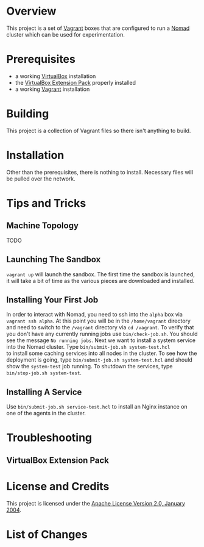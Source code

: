 # Overview
This project is a set of [Vagrant](https://www.vagrantup.com/) boxes that are configured to run 
a [Nomad](https://www.nomadproject.io/) cluster which can be used for experimentation.

# Prerequisites
* a working [VirtualBox](https://www.virtualbox.org/) installation
* the [VirtualBox Extension Pack](https://www.virtualbox.org/wiki/Downloads) properly installed
* a working [Vagrant](https://www.vagrantup.com/) installation

# Building
This project is a collection of Vagrant files so there isn't anything to build.

# Installation
Other than the prerequisites, there is nothing to install.  Necessary files will be pulled over 
the network.

# Tips and Tricks

## Machine Topology
TODO
 
## Launching The Sandbox

`vagrant up` will launch the sandbox. The first time the sandbox is launched, it will take a bit 
of time as the various pieces are downloaded and installed.

## Installing Your First Job
In order to interact with Nomad, you need to ssh into the `alpha` box via `vagrant ssh alpha`. At this point you
will be in the `/home/vagrant` directory and need to switch to the `/vagrant` directory via `cd /vagrant`.  To 
verify that you don't have any currently running jobs use `bin/check-job.sh`.  You should see the message 
`No running jobs`.  Next we want to install a system service into the Nomad cluster.  Type `bin/submit-job.sh system-test.hcl`  
to install some caching services into all nodes in the cluster. To see how the deployment is going,
type `bin/submit-job.sh system-test.hcl` and should show the `system-test` job running.  To shutdown the services,
type `bin/stop-job.sh system-test`.

## Installing A Service
Use `bin/submit-job.sh service-test.hcl` to install an Nginx instance on one of the agents in the cluster.
 
# Troubleshooting

## VirtualBox Extension Pack 

# License and Credits
This project is licensed under the [Apache License Version 2.0, January 2004](http://www.apache.org/licenses/).

# List of Changes

